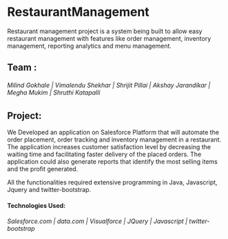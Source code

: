 # RestaurantManagement
Restaurant management project is a system being built to allow easy restaurant management with features like order management, inventory management, reporting analytics and menu management.

## Team : 
###### Milind Gokhale | Vimalendu Shekhar | Shrijit Pillai | Akshay Jarandikar | Megha Mukim | Shruthi Katapalli

## Project: 
We Developed an application on Salesforce Platform that will automate the order placement, order tracking and inventory management in a restaurant. The application increases customer satisfaction level by decreasing the waiting time and facilitating faster delivery of the placed orders. The application could also generate reports that identify the most selling items and the profit generated.

All the functionalities required extensive programming in Java, Javascript, Jquery and twitter-bootstrap.

#### Technologies Used: 
###### Salesforce.com | data.com | Visualforce | JQuery | Javascript | twitter-bootstrap
